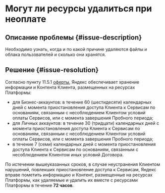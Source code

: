 # Могут ли ресурсы удалиться при неоплате


## Описание проблемы {#issue-description}

Необходимо узнать, когда и по какой причине удаляются файлы и облака пользователей и сколько они хранятся.

## Решение {#issue-resolution}

Согласно пункту 11.5.1 [оферты](https://yandex.ru/legal/cloud_oferta/), Яндекс обеспечивает хранение информации и Контента Клиента, размещенных на ресурсах Платформы:

* для Бизнес-аккаунтов: в течение 60 (шестидесяти) календарных дней с момента приостановления доступа Клиента к Сервисам по основаниям, связанным с несоблюдением Клиентом условий оплаты Сервисов, или с момента завершения Пробного периода;
* для Личных аккаунтов: в течение 30 (тридцати) календарных дней с момента приостановления доступа Клиента к Сервисам по основаниям, связанным с несоблюдением Клиентом условий оплаты Сервисов, или с момента завершения Пробного периода;
* в течение 7 (семи) календарных дней с момента приостановления доступа Клиента к Сервисам по основаниям, связанным с несоблюдением Клиентом иных условий Договора.

По истечении вышеуказанных сроков, в случае неустранения Клиентом нарушений, повлекших приостановление доступа к Сервисам, Яндекс вправе пометить информацию и Контент, размещенные на ресурсах Платформы, как удаляемые и удалить их вместе с ресурсами Платформы в течение **72 часов**.